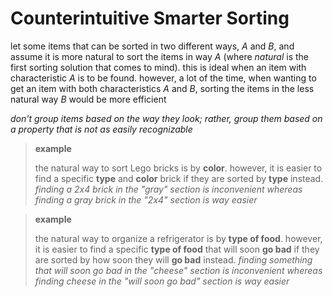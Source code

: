 # Counterintuitive Smarter Sorting

let some items that can be sorted in two different ways, $A$ and $B$, and assume it is more natural to sort the items in way $A$ (where _natural_ is the first sorting solution that comes to mind). this is ideal when an item with characteristic $A$ is to be found. however, a lot of the time, when wanting to get an item with both characteristics $A$ and $B$, sorting the items in the less natural way $B$ would be more efficient

_don't group items based on the way they look; rather, group them based on a property that is not as easily recognizable_

> **example**
>
> the natural way to sort Lego bricks is by **color**. however, it is easier to find a specific **type** and **color** brick if they are sorted by **type** instead. _finding a 2x4 brick in the "gray" section is inconvenient whereas finding a gray brick in the "2x4" section is way easier_

> **example**
>
> the natural way to organize a refrigerator is by **type of food**. however, it is easier to find a specific **type of food** that will soon **go bad** if they are sorted by how soon they will **go bad** instead. _finding something that will soon go bad in the "cheese" section is inconvenient whereas finding cheese in the "will soon go bad" section is way easier_
